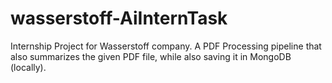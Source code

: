 # wasserstoff-AiInternTask
Internship Project for Wasserstoff company. A PDF Processing pipeline that also summarizes the given PDF file, while also saving it in MongoDB (locally).
